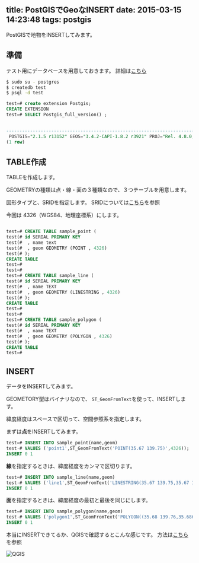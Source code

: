 title: PostGISでGeoなINSERT
date: 2015-03-15 14:23:48
tags: postgis
---

PostGISで地物をINSERTしてみます。

<!-- more -->

## 準備

テスト用にデータベースを用意しておきます。
詳細は[こちら](http://www.jurigis.me/2015/01/09/postgis-install-2/)

```sh
$ sudo su - postgres
$ createdb test
$ psql -d test
```
```sql
test=# create extension Postgis;
CREATE EXTENSION
test=# SELECT Postgis_full_version() ;
                                                                        postgis_full_version

---------------------------------------------------------------------------------------------------------------------------------------------------------------------
 POSTGIS="2.1.5 r13152" GEOS="3.4.2-CAPI-1.8.2 r3921" PROJ="Rel. 4.8.0, 6 March 2012" GDAL="GDAL 1.9.2, released 2012/10/08" LIBXML="2.7.6" LIBJSON="UNKNOWN" RASTER
(1 row)
```

## TABLE作成

TABLEを作成します。

GEOMETRYの種類は点・線・面の３種類なので、３つテーブルを用意します。

図形タイプと、SRIDを指定します。
SRIDについては[こちら](http://localhost:4000/2015/02/05/about-srid/)を参照

今回は 4326（WGS84、地理座標系）にします。

```sql

test=# CREATE TABLE sample_point (
test(# id SERIAL PRIMARY KEY
test(#  , name text
test(#  , geom GEOMETRY (POINT , 4326)
test(# );
CREATE TABLE
test=#
test=#
test=# CREATE TABLE sample_line (
test(# id SERIAL PRIMARY KEY
test(#  , name TEXT
test(#  , geom GEOMETRY (LINESTRING , 4326)
test(# );
CREATE TABLE
test=#
test=#
test=# CREATE TABLE sample_polygon (
test(# id SERIAL PRIMARY KEY
test(#  , name TEXT
test(#  , geom GEOMETRY (POLYGON , 4326)
test(# );
CREATE TABLE
test=#

```

## INSERT

データをINSERTしてみます。

GEOMETORY型はバイナリなので、
`ST_GeomFromText`を使って、INSERTします。

緯度経度はスペースで区切って、空間参照系を指定します。

まずは**点**をINSERTしてみます。

```sql
test=# INSERT INTO sample_point(name,geom)
test-# VALUES ('point1',ST_GeomFromText('POINT(35.67 139.75)',4326));
INSERT 0 1
```

**線**を指定するときは、緯度経度をカンマで区切ります。

```sql
test=# INSERT INTO sample_line(name,geom)
test-# VALUES ('line1',ST_GeomFromText('LINESTRING(35.67 139.75,35.67 139.755,35.675 139.755 )',4326));
INSERT 0 1
```

**面**を指定するときは、緯度経度の最初と最後を同じにします。

```sql
test=# INSERT INTO sample_polygon(name,geom)
test-# VALUES ('polygon1',ST_GeomFromText('POLYGON((35.68 139.76,35.686 139.76,35.686 139.766,35.68 139.766 ,35.68 139.76 ))',4326));
INSERT 0 1
```

本当にINSERTできてるか、QGISで確認するとこんな感じです。
方法は[こちら](http://localhost:4000/2015/01/29/display-postgis-data-in-qgis/)を参照

![QGIS](QGIS_01.png)



